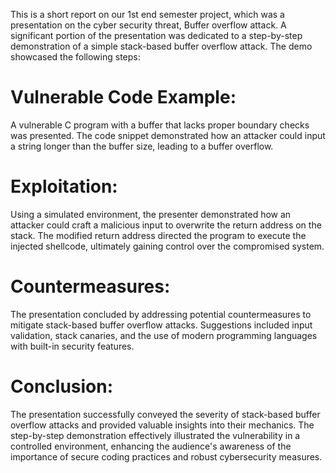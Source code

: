 This is a short report on our 1st end semester project, which was a presentation on the cyber security threat, Buffer overflow attack. A significant portion of the presentation was dedicated to a step-by-step demonstration of a simple stack-based buffer overflow attack. The demo showcased the following steps:

# Vulnerable Code Example:
A vulnerable C program with a buffer that lacks proper boundary checks was presented. The code snippet demonstrated how an attacker could input a string longer than the buffer size, leading to a buffer overflow.

# Exploitation:
Using a simulated environment, the presenter demonstrated how an attacker could craft a malicious input to overwrite the return address on the stack. The modified return address directed the program to execute the injected shellcode, ultimately gaining control over the compromised system.

# Countermeasures:
The presentation concluded by addressing potential countermeasures to mitigate stack-based buffer overflow attacks. Suggestions included input validation, stack canaries, and the use of modern programming languages with built-in security features.

# Conclusion:
The presentation successfully conveyed the severity of stack-based buffer overflow attacks and provided valuable insights into their mechanics. The step-by-step demonstration effectively illustrated the vulnerability in a controlled environment, enhancing the audience's awareness of the importance of secure coding practices and robust cybersecurity measures.
